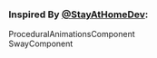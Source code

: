 ### Inspired By [@StayAtHomeDev](https://www.youtube.com/@stayathomedev):
ProceduralAnimationsComponent\
SwayComponent
